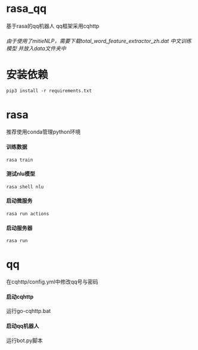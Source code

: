 # rasa_qq
基于rasa的qq机器人
qq框架采用cqhttp
###### 由于使用了mitieNLP，需要下载total_word_feature_extractor_zh.dat 中文训练模型 并放入data文件夹中

# 安装依赖
`pip3 install -r requirements.txt`

# rasa
推荐使用conda管理python环境
#### 训练数据
`rasa train`
#### 测试nlu模型
`rasa shell nlu`
#### 启动微服务
`rasa run actions`
#### 启动服务器
`rasa run`

# qq
在cqhttp/config.yml中修改qq号与密码
#### 启动cqhttp
运行go-cqhttp.bat
#### 启动qq机器人
运行bot.py脚本

